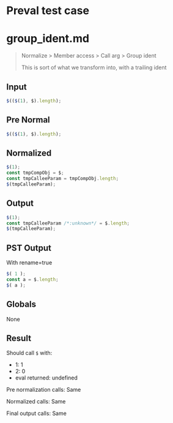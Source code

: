 # Preval test case

# group_ident.md

> Normalize > Member access > Call arg > Group ident
>
> This is sort of what we transform into, with a trailing ident

## Input

`````js filename=intro
$(($(1), $).length);
`````

## Pre Normal


`````js filename=intro
$(($(1), $).length);
`````

## Normalized


`````js filename=intro
$(1);
const tmpCompObj = $;
const tmpCalleeParam = tmpCompObj.length;
$(tmpCalleeParam);
`````

## Output


`````js filename=intro
$(1);
const tmpCalleeParam /*:unknown*/ = $.length;
$(tmpCalleeParam);
`````

## PST Output

With rename=true

`````js filename=intro
$( 1 );
const a = $.length;
$( a );
`````

## Globals

None

## Result

Should call `$` with:
 - 1: 1
 - 2: 0
 - eval returned: undefined

Pre normalization calls: Same

Normalized calls: Same

Final output calls: Same
